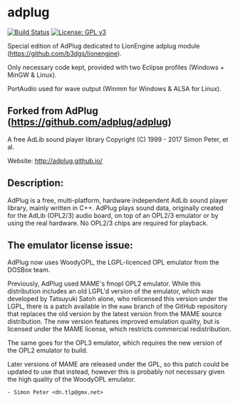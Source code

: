 # adplug
[![Build Status](https://travis-ci.org/b3dgs/adplug.svg)](https://travis-ci.org/b3dgs/adplug) [![License: GPL v3](https://img.shields.io/badge/License-GPL%20v3-blue.svg)](https://www.gnu.org/licenses/gpl-3.0)

Special edition of AdPlug dedicated to LionEngine adplug module (https://github.com/b3dgs/lionengine).

Only necessary code kept, provided with two Eclipse profiles (Windows + MinGW & Linux).

PortAudio used for wave output (Winmm for Windows & ALSA for Linux).

## Forked from AdPlug (https://github.com/adplug/adplug)
A free AdLib sound player library
Copyright (C) 1999 - 2017 Simon Peter, et al.

Website: http://adplug.github.io/

Description:
------------
AdPlug is a free, multi-platform, hardware independent AdLib sound
player library, mainly written in C++. AdPlug plays sound data,
originally created for the AdLib (OPL2/3) audio board, on top of an
OPL2/3 emulator or by using the real hardware. No OPL2/3 chips are
required for playback.

The emulator license issue:
---------------------------
AdPlug now uses WoodyOPL, the LGPL-licenced OPL emulator from the DOSBox
team.

Previously, AdPlug used MAME's fmopl OPL2 emulator. While this distribution
includes an old LGPL'd version of the emulator, which was developed by
Tatsuyuki Satoh alone, who relicensed this version under the LGPL, there is
a patch available in the `mame` branch of the GitHub repository
that replaces the old version by the latest version from the MAME source
distribution. The new version features improved emulation quality, but is
licensed under the MAME license, which restricts commercial redistribution.

The same goes for the OPL3 emulator, which requires the new version of
the OPL2 emulator to build.

Later versions of MAME are released under the GPL, so this patch could be
updated to use that instead, however this is probably not necessary given
the high quality of the WoodyOPL emulator.

	- Simon Peter <dn.tlp@gmx.net>
